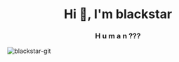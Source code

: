 <h1 align="center">Hi 👋, I'm blackstar</h1>
<h3 align="center">H u m a n ???</h3>

<p align="left"> <img src="https://komarev.com/ghpvc/?username=blackstar-git&label=Profile%20views&color=0e75b6&style=flat" alt="blackstar-git" /> </p>
